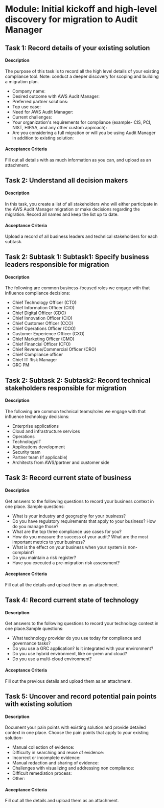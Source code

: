 
# Module: Initial kickoff and high-level discovery for migration to Audit Manager
## Task 1: Record details of your existing solution
#### Description
The purpose of this task is to record all the high level details of your existing compliance tool. Note: conduct a deeper discovery for scoping and building a migration plan.
* Company name:
* Desired outcome with AWS Audit Manager:
* Preferred partner solutions:
* Top use case:
* Need for AWS Audit Manager:
* Current challenges:
* Your organization's requirements for compliance (example- CIS, PCI, NIST, HIPAA, and any other custom approach):
* Are you considering a full migration or will you be using Audit Manager in addition to existing solution:
#### Acceptance Criteria
Fill out all details with as much information as you can, and upload as an attachment.
## Task 2: Understand all decision makers
#### Description
In this task, you create a list of all stakeholders who will either participate in the AWS Audit Manager migration or make decisions regarding the migration. Record all names and keep the list up to date.
#### Acceptance Criteria
 Upload a record of all business leaders and technical stakeholders for each subtask.
## Task 2: Subtask 1: Subtask1: Specify business leaders responsible for migration
#### Description
The following are common business-focused roles we engage with that influence compliance decisions:
* Chief Technology Officer (CTO)
* Chief Information Officer (CIO)
* Chief Digital Officer (CDO) 
* Chief Innovation Officer (CIO)
* Chief Customer Officer (CCO)
* Chief Operations Officer (COO)
* Customer Experience Officer (CXO)
* Chief Marketing Officer (CMO)
* Chief Financial Officer (CFO)
* Chief Revenue/Commercial Officer (CRO)
* Chief Compliance officer
* Chief IT Risk Manager
* GRC PM
## Task 2: Subtask 2: Subtask2: Record technical stakeholders responsible for migration
#### Description
The following are common technical teams/roles we engage with that influence technology decisions:
* Enterprise applications 
* Cloud and infrastructure services
* Operations
* Technology/IT
* Applications development
* Security team
* Partner team (if applicable)
* Architects from AWS/partner and customer side
## Task 3: Record current state of business
#### Description
Get answers to the following questions to record your business context in one place.
	Sample questions:
* What is your industry and geography for your business?
* Do you have regulatory requirements that apply to your business? How do you manage those?
* What are the top three compliance use cases for you?
* How do you measure the success of your audit? What are the most important metrics to your business?
* What is the effect on your business when your system is non-complaint?
* Do you maintain a risk register?
* Have you executed a pre-migration risk assessment?
#### Acceptance Criteria
Fill out all the details and upload them as an attachment. 
## Task 4: Record current state of technology
#### Description
Get answers to the following questions to record your technology context in one place.Sample questions:
* What technology provider do you use today for compliance and governance tasks?
* Do you use a GRC application? Is it integrated with your environment?
* Do you use hybrid environment, like on-prem and cloud?
* Do you use a multi-cloud environment?
#### Acceptance Criteria
Fill out the previous details and upload them as an attachment.
## Task 5: Uncover and record potential pain points with existing solution
#### Description
Document your pain points with existing solution and provide detailed context in one place.
Choose the pain points that apply to your existing solution-
* Manual collection of evidence:
* Difficulty in searching and reuse of evidence:
* Incorrect or incomplete evidence:
* Manual redaction and sharing of evidence:
* Challenges with visualizing and addressing non compliance:
* Difficult remediation process:
* Other:


#### Acceptance Criteria
Fill out all the details and upload them as an attachment.